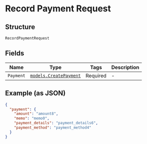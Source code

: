 
# Record Payment Request

## Structure

`RecordPaymentRequest`

## Fields

| Name | Type | Tags | Description |
|  --- | --- | --- | --- |
| `Payment` | [`models.CreatePayment`](../../doc/models/create-payment.md) | Required | - |

## Example (as JSON)

```json
{
  "payment": {
    "amount": "amount8",
    "memo": "memo0",
    "payment_details": "payment_details6",
    "payment_method": "payment_method4"
  }
}
```

